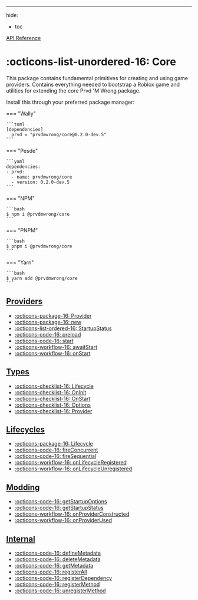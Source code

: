 ---
hide:

- toc

<div class="pmwdoc-reference-breadcrumbs">
<a href="../">API Reference</a>
</div>

# :octicons-list-unordered-16: Core

This package contains fundamental primitives for creating and using game
providers. Contains everything needed to bootstrap a Roblox game and utilities
for extending the core Prvd 'M Wrong package.

Install this through your preferred package manager:

=== "Wally"

    ```toml
    [dependencies]
      prvd = "prvdmwrong/core@0.2.0-dev.5"
    ```

=== "Pesde"

    ```yaml
    dependencies:
    - prvd:
      - name: prvdmwrong/core
      - version: 0.2.0-dev.5
    ```

=== "NPM"

    ```bash
    $ npm i @prvdmwrong/core
    ```

=== "PNPM"

    ```bash
    $ pnpm i @prvdmwrong/core
    ```

=== "Yarn"

    ```bash
    $ yarn add @prvdmwrong/core
    ```

<section class="grid" markdown>

<section markdown>

## [Providers](providers/index.md)

- [:octicons-package-16: Provider](providers/provider.md)
- [:octicons-package-16: new](providers/new.md)
- [:octicons-list-ordered-16: StartupStatus](providers/startup-status.md)
- [:octicons-code-16: preload](providers/preload.md)
- [:octicons-code-16: start](providers/start.md)
- [:octicons-workflow-16: awaitStart](providers/await-start.md)
- [:octicons-workflow-16: onStart](providers/on-start.md)

## [Types](types/index.md)

- [:octicons-checklist-16: Lifecycle](types/lifecycle.md)
- [:octicons-checklist-16: OnInit](types/on-init.md)
- [:octicons-checklist-16: OnStart](types/on-start.md)
- [:octicons-checklist-16: Options](types/options.md)
- [:octicons-checklist-16: Provider](types/provider.md)

</section>

<section markdown>

## [Lifecycles](lifecycles/index.md)

- [:octicons-package-16: Lifecycle](lifecycles/lifecycle.md)
- [:octicons-code-16: fireConcurrent](lifecycles/fire-concurrent.md)
- [:octicons-code-16: fireSequential](lifecycles/fire-sequential.md)
- [:octicons-workflow-16: onLifecycleRegistered](lifecycles/on-lifecycle-registered.md)
- [:octicons-workflow-16: onLifecycleUnregistered](lifecycles/on-lifecycle-unregistered.md)

## [Modding](modding/index.md)

- [:octicons-code-16: getStartupOptions](modding/get-startup-options.md)
- [:octicons-code-16: getStartupStatus](modding/get-startup-status.md)
- [:octicons-workflow-16: onProviderConstructed](modding/on-provider-constructed.md)
- [:octicons-workflow-16: onProviderUsed](modding/on-provider-used.md)

## [Internal](internal/index.md)

- [:octicons-code-16: defineMetadata](internal/define-metadata.md)
- [:octicons-code-16: deleteMetadata](internal/delete-metadata.md)
- [:octicons-code-16: getMetadata](internal/get-metadata.md)
- [:octicons-code-16: registerAll](internal/register-all.md)
- [:octicons-code-16: registerDependency](internal/register-dependency.md)
- [:octicons-code-16: registerMethod](internal/register-method.md)
- [:octicons-code-16: unregisterMethod](internal/unregister-method.md)

</section>

</section>
